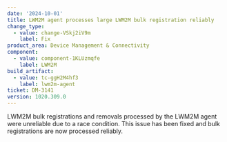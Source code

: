 ```yaml
---
date: '2024-10-01'
title: LWM2M agent processes large LWM2M bulk registration reliably
change_type:
  - value: change-VSkj2iV9m
    label: Fix
product_area: Device Management & Connectivity
component:
  - value: component-1KLUzmqfe
    label: LWM2M
build_artifact:
  - value: tc-ggH2M4hf3
    label: lwm2m-agent
ticket: DM-3141
version: 1020.309.0
---
```

LWM2M bulk registrations and removals processed by the LWM2M agent were unreliable due to a race condition. This issue has been fixed and bulk registrations are now processed reliably.
